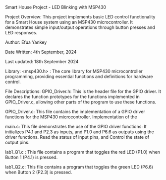 Smart House Project - LED Blinking with MSP430

Project Overview:
This project implements basic LED control functionality for a Smart House system using an MSP430 microcontroller. It demonstrates simple input/output operations through button presses and LED responses.

Author: Efua Yankey

Date Written: 4th September, 2024

Last updated: 18th September 2024

Library:
<msp430.h> : The core library for MSP430 microcontroller programming, providing essential functions and definitions for hardware control.

File Descriptions:
GPIO_Driver.h: This is the header file for the GPIO driver. It declares the function prototypes for the functions implemented in GPIO_Driver.c, allowing other parts of the program to use these functions.

GPIO_Driver.c: This file contains the implementation of a GPIO driver functions for the MSP430 microcontroller. Implementation of the 

main.c: This file demonstrates the use of the GPIO driver functions: It initializes P4.1 and P2.3 as inputs, and P1.0 and P6.6 as outputs using the driver functions. Read the status of input pins, and Control the state of output pins.

lab1_Q1.c : This file contains a program that toggles the red LED (P1.0) when Button 1 (P4.1) is pressed.

lab1_Q2.c: This file contains a program that toggles the green LED (P6.6) when Button 2 (P2.3) is pressed.



